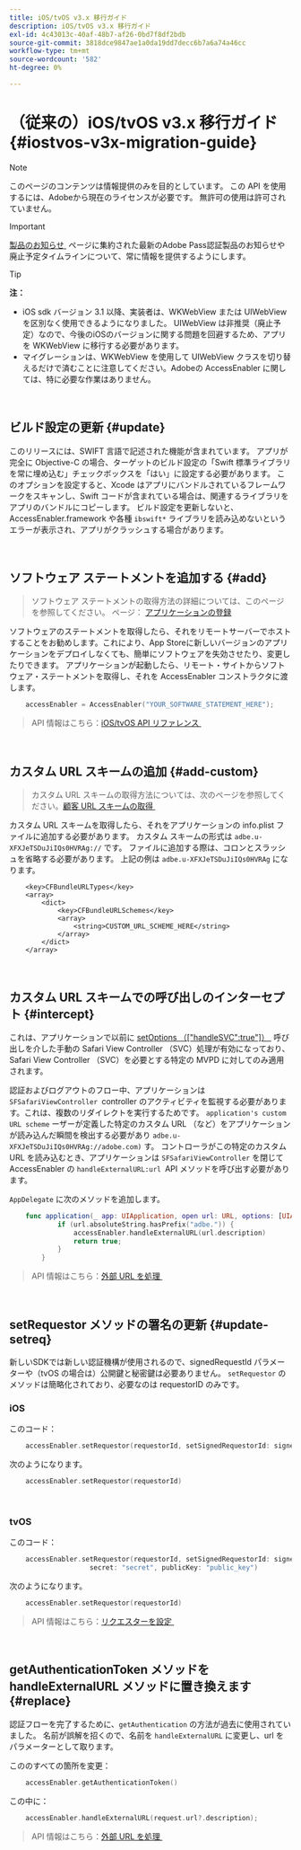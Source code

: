 ```yaml
---
title: iOS/tvOS v3.x 移行ガイド
description: iOS/tvOS v3.x 移行ガイド
exl-id: 4c43013c-40af-48b7-af26-0bd7f8df2bdb
source-git-commit: 3818dce9847ae1a0da19dd7decc6b7a6a74a46cc
workflow-type: tm+mt
source-wordcount: '582'
ht-degree: 0%

---
```


# （従来の）iOS/tvOS v3.x 移行ガイド {#iostvos-v3x-migration-guide}

>[!NOTE]
>
>このページのコンテンツは情報提供のみを目的としています。 この API を使用するには、Adobeから現在のライセンスが必要です。 無許可の使用は許可されていません。

>[!IMPORTANT]
>
> [&#x200B; 製品のお知らせ &#x200B;](/help/authentication/product-announcements.md) ページに集約された最新のAdobe Pass認証製品のお知らせや廃止予定タイムラインについて、常に情報を提供するようにします。

>[!TIP]
> 
> **注：**
>
> - iOS sdk バージョン 3.1 以降、実装者は、WKWebView または UIWebView を区別なく使用できるようになりました。 UIWebView は非推奨（廃止予定）なので、今後のiOSのバージョンに関する問題を回避するため、アプリを WKWebView に移行する必要があります。
> - マイグレーションは、WKWebView を使用して UIWebView クラスを切り替えるだけで済むことに注意してください。Adobeの AccessEnabler に関しては、特に必要な作業はありません。

</br>

## ビルド設定の更新 {#update}

このリリースには、SWIFT 言語で記述された機能が含まれています。 アプリが完全に Objective-C の場合、ターゲットのビルド設定の「Swift 標準ライブラリを常に埋め込む」チェックボックスを「はい」に設定する必要があります。 このオプションを設定すると、Xcode はアプリにバンドルされているフレームワークをスキャンし、Swift コードが含まれている場合は、関連するライブラリをアプリのバンドルにコピーします。 ビルド設定を更新しないと、AccessEnabler.framework や各種 `ibswift*` ライブラリを読み込めないというエラーが表示され、アプリがクラッシュする場合があります。

</br>

## ソフトウェア ステートメントを追加する {#add}

> ソフトウェア ステートメントの取得方法の詳細については、このページを参照してください。
> ページ：
> [アプリケーションの登録 &#x200B;](/help/authentication/integration-guide-programmers/legacy/sdks/ios-tvos-sdk/iostvos-application-registration.md)

ソフトウェアのステートメントを取得したら、それをリモートサーバーでホストすることをお勧めします。これにより、App Storeに新しいバージョンのアプリケーションをデプロイしなくても、簡単にソフトウェアを失効させたり、変更したりできます。 アプリケーションが起動したら、リモート・サイトからソフトウェア・ステートメントを取得し、それを AccessEnabler コンストラクタに渡します。

```swift
    accessEnabler = AccessEnabler("YOUR_SOFTWARE_STATEMENT_HERE");
```

> API 情報はこちら：[iOS/tvOS API リファレンス &#x200B;](/help/authentication/integration-guide-programmers/legacy/sdks/ios-tvos-sdk/iostvos-sdk-api-reference.md)

</br>

## カスタム URL スキームの追加 {#add-custom}

> カスタム URL スキームの取得方法については、次のページを参照してください。[&#x200B; 顧客 URL スキームの取得 &#x200B;](/help/authentication/integration-guide-programmers/legacy/sdks/ios-tvos-sdk/iostvos-application-registration.md)

カスタム URL スキームを取得したら、それをアプリケーションの info.plist ファイルに追加する必要があります。 カスタム スキームの形式は `adbe.u-XFXJeTSDuJiIQs0HVRAg://` です。 ファイルに追加する際は、コロンとスラッシュを省略する必要があります。 上記の例は `adbe.u-XFXJeTSDuJiIQs0HVRAg` になります。

```plist
    <key>CFBundleURLTypes</key>
    <array>
        <dict>
            <key>CFBundleURLSchemes</key>
            <array>
                <string>CUSTOM_URL_SCHEME_HERE</string>
            </array>
        </dict>
    </array>
```

</br>

## カスタム URL スキームでの呼び出しのインターセプト {#intercept}

これは、アプリケーションで以前に [setOptions （\[&quot;handleSVC&quot;:true&quot;\]） &#x200B;](/help/authentication/integration-guide-programmers/legacy/sdks/ios-tvos-sdk/iostvos-sdk-api-reference.md) 呼び出しを介した手動の Safari View Controller （SVC）処理が有効になっており、Safari View Controller （SVC）を必要とする特定の MVPD に対してのみ適用されます。

認証およびログアウトのフロー中、アプリケーションは `SFSafariViewController `controller のアクティビティを監視する必要があります。これは、複数のリダイレクトを実行するためです。 `application's custom URL scheme` ーザーが定義した特定のカスタム URL （など）をアプリケーションが読み込んだ瞬間を検出する必要があり `adbe.u-XFXJeTSDuJiIQs0HVRAg://adobe.com)` す。 コントローラがこの特定のカスタム URL を読み込むとき、アプリケーションは `SFSafariViewController` を閉じて AccessEnabler の `handleExternalURL:url `API メソッドを呼び出す必要があります。

`AppDelegate` に次のメソッドを追加します。

```swift
    func application(_ app: UIApplication, open url: URL, options: [UIApplicationOpenURLOptionsKey: Any]) -> Bool {
            if (url.absoluteString.hasPrefix("adbe.")) {
                accessEnabler.handleExternalURL(url.description)
                return true;
            } 
        }
```

> API 情報はこちら：[&#x200B; 外部 URL を処理 &#x200B;](/help/authentication/integration-guide-programmers/legacy/sdks/ios-tvos-sdk/iostvos-sdk-api-reference.md)

</br>

## setRequestor メソッドの署名の更新 {#update-setreq}

新しいSDKでは新しい認証機構が使用されるので、signedRequestId パラメーターや（tvOS の場合は）公開鍵と秘密鍵は必要ありません。 `setRequestor` のメソッドは簡略化されており、必要なのは requestorID のみです。

### iOS

このコード：

```swift
    accessEnabler.setRequestor(requestorId, setSignedRequestorId: signedRequestorId)
```

次のようになります。

```swift
    accessEnabler.setRequestor(requestorId)
```

</br>

### tvOS

このコード：

```swift
    accessEnabler.setRequestor(requestorId, setSignedRequestorId: signedRequestorId,
                    secret: "secret", publicKey: "public_key")
```

次のようになります。

```swift
    accessEnabler.setRequestor(requestorId)
```

> API 情報はこちら：[&#x200B; リクエスターを設定 &#x200B;](/help/authentication/integration-guide-programmers/legacy/sdks/ios-tvos-sdk/iostvos-sdk-api-reference.md)

</br>

## getAuthenticationToken メソッドを handleExternalURL メソッドに置き換えます {#replace}

認証フローを完了するために、`getAuthentication` の方法が過去に使用されていました。 名前が誤解を招くので、名前を `handleExternalURL` に変更し、url をパラメーターとして取ります。

こののすべての箇所を変更：

```swift
    accessEnabler.getAuthenticationToken()
```

この中に：

```swift
    accessEnabler.handleExternalURL(request.url?.description);
```

> API 情報はこちら：[&#x200B; 外部 URL を処理 &#x200B;](/help/authentication/integration-guide-programmers/legacy/sdks/ios-tvos-sdk/iostvos-sdk-api-reference.md)
